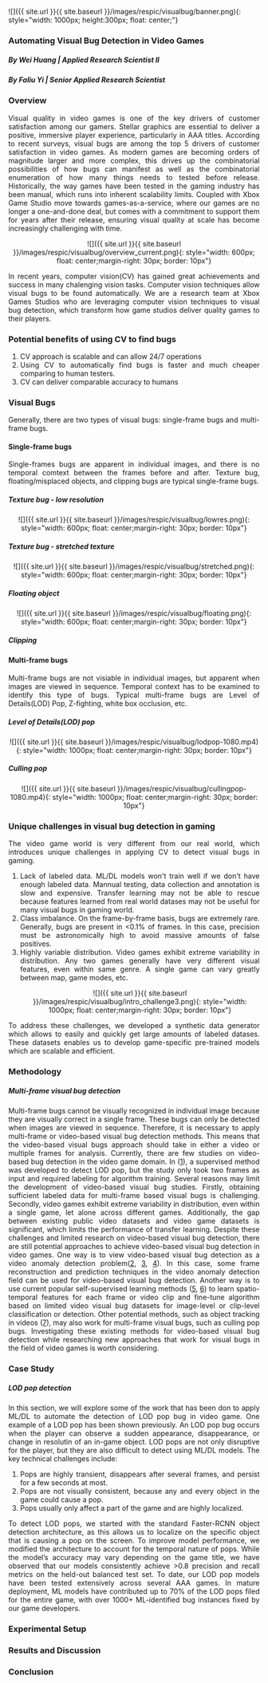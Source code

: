 ![]({{ site.url }}{{ site.baseurl }}/images/respic/visualbug/banner.png){: style="width: 1000px; height:300px; float: center;"}

### Automating Visual Bug Detection in Video Games
##### By Wei Huang | Applied Research Scientist II
##### By Faliu Yi | Senior Applied Research Scientist


### Overview
<div style="text-align: justify">

Visual quality in video games is one of the key drivers of customer satisfaction among our gamers. Stellar graphics are essential to deliver a positive, immersive player experience, particularly in AAA titles. According to recent surveys, visual bugs are among the top 5 drivers of customer satisfaction in video games. As modern games are becoming orders of magnitude larger and more complex, this drives up the combinatorial possibilities of how bugs can manifest as well as the combinatorial enumeration of how many things needs to tested before release. Historically, the way games have been tested in the gaming industry has been manual, which runs into inherent scalability limits. Coupled with Xbox Game Studio move towards games-as-a-service, where our games are no longer a one-and-done deal, but comes with a commitment to support them for years after their release, ensuring visual quality at scale has become increasingly challenging with time. 

<p align="center">
![]({{ site.url }}{{ site.baseurl }}/images/respic/visualbug/overview_current.png){: style="width: 600px; float: center;margin-right: 30px; border: 10px"}
</p>

In recent years, computer vision(CV) has gained great achievements and success in many chalenging vision tasks. Computer vision techniques allow visual bugs to be found automatically. We are a research team at Xbox Games Studios who are leveraging computer vision techniques to visual bug detection, which transform how game studios deliver quality games to their players. 

### Potential benefits of using CV to find bugs

<ol>
<li>
 CV approach is scalable and can allow 24/7 operations
</li>
<li>
 Using CV to automatically find bugs is faster and much cheaper comparing to human testers.
</li>
<li>
 CV can deliver comparable accuracy to humans
</li>
</ol>

### Visual Bugs
Generally, there are two types of visual bugs: single-frame bugs and multi-frame bugs. 

#### Single-frame bugs
Single-frames bugs are apparent in individual images, and there is no temporal comtext between the frames before and after. Texture bug,  floating/misplaced objects, and clipping bugs are typical single-frame bugs. 

##### Texture bug - low resolution

<p align="center">
![]({{ site.url }}{{ site.baseurl }}/images/respic/visualbug/lowres.png){: style="width: 600px; float: center;margin-right: 30px; border: 10px"}
</p>

##### Texture bug - stretched texture

<p align="center">
![]({{ site.url }}{{ site.baseurl }}/images/respic/visualbug/stretched.png){: style="width: 600px; float: center;margin-right: 30px; border: 10px"}
</p>

##### Floating object

<p align="center">
![]({{ site.url }}{{ site.baseurl }}/images/respic/visualbug/floating.png){: style="width: 600px; float: center;margin-right: 30px; border: 10px"}
</p>

##### Clipping

#### Multi-frame bugs

Multi-frame bugs are not visiable in individual images, but apparent when images are viewed in sequence. Temporal context has to be examined to identify this type of bugs. Typical multi-frame bugs are Level of Details(LOD) Pop, Z-fighting, white box occlusion, etc. 

##### Level of Details(LOD) pop

<p align="center">
![]({{ site.url }}{{ site.baseurl }}/images/respic/visualbug/lodpop-1080.mp4){: style="width: 1000px; float: center;margin-right: 30px; border: 10px"}
</p>

##### Culling pop

<p align="center">
![]({{ site.url }}{{ site.baseurl }}/images/respic/visualbug/cullingpop-1080.mp4){: style="width: 1000px; float: center;margin-right: 30px; border: 10px"}
</p>

### Unique challenges in visual bug detection in gaming
<div style="text-align: justify">

The video game world is very different from our real world, which introduces unique challenges in applying CV to detect visual bugs in gaming.

<ol>
<li>
 Lack of labeled data. ML/DL models won't train well if we don't have enough labeled data. Mannual testing, data collection and annotation is slow and expensive. Transfer learning may not be able to rescue because features learned from real world datases may not be useful for many visual bugs in gaming world. 
</li>
<li>
Class imbalance. On the frame-by-frame basis, bugs are extremely rare. Generally, bugs are present in <0.1% of frames. In this case, precision must be astronomically high to avoid massive amounts of false positives. 
</li>
<li>
Highly variable distribution. Video games exhibit extreme variability in distribution. Any two games generally have very different visual features, even within same genre. A single game can vary greatly between map, game modes, etc.

<p align="center">
![]({{ site.url }}{{ site.baseurl }}/images/respic/visualbug/intro_challenge3.png){: style="width: 1000px; float: center;margin-right: 30px; border: 10px"}
</p>

</li>
</ol>

To address these challenges, we developed a synthetic data generator which allows to easily and quickly get large amounts of labeled datases. These datasets enables us to develop game-specific pre-trained models which are scalable and efficient. 

</div>

### Methodology

##### Multi-frame visual bug detection
Multi-frame bugs cannot be visually recognized in individual image because they are visually correct in a single frame. These bugs can only be detected when images are viewed in sequence. Therefore, it is necessary to apply multi-frame or video-based visual bug detection methods. This means that the video-based visual bugs approach should take in either a video or multiple frames for analysis. Currently, there are few studies on video-based bug detection in the video game domain. In ([1](https://arxiv.org/abs/2208.12674v1)), a supervised method was developed to detect LOD pop, but the study only took two frames as input and required labeling for algorithm training. Several reasons may limit the development of video-based visual bug studies. Firstly, obtaining sufficient labeled data for multi-frame based visual bugs is challenging. Secondly, video games exhibit extreme variability in distribution, even within a single game, let alone across different games. Additionally, the gap between existing public video datasets and video game datasets is significant, which limits the performance of transfer learning. Despite these challenges and limited research on video-based visual bug detection, there are still potential approaches to achieve video-based visual bug detection in video games. One way is to view video-based visual bug detection as a video anomaly detection problem([2](https://arxiv.org/abs/1712.09867), [3](https://www.sciencedirect.com/science/article/abs/pii/S0262885620302109 ), [4](https://arxiv.org/abs/2009.14146)). In this case, some frame reconstruction and prediction techniques in the video anomaly detection field can be used for video-based visual bug detection. Another way is to use current popular self-supervised learning methods ([5](https://arxiv.org/pdf/2206.08356.pdf), [6](https://arxiv.org/abs/2207.00419)) to learn spatio-temporal features for each frame or video clip and fine-tune algorithm based on limited video visual bug datasets for image-level or clip-level classification or detection. Other potential methods, such as object tracking in videos ([7](https://arxiv.org/abs/2304.11968)), may also work for multi-frame visual bugs, such as culling pop bugs. Investigating these existing methods for video-based visual bug detection while researching new approaches that work for visual bugs in the field of video games is worth considering. 


### Case Study

##### LOD pop detection
In this section, we will explore some of the work that has been don to apply ML/DL to automate the detection of LOD pop bug in video game. One example of a LOD pop has been shown previously. An LOD pop bug occurs when the player can observe a sudden appearance, disappearance, or change in resolutin of an in-game object. LOD pops are not only disruptive for the player, but they are also difficult to detect using ML/DL models. The key technical challenges include:
<ol>
<li>
 Pops are highly transient, disappears after several frames, and persist for a few seconds at most.
</li>
 <li>
 Pops are not visually consistent, because any and every object in the game could cause a pop.
</li>
 <li>
 Pops usually only affect a part of the game and are highly localized.
</li>
</ol>

To detect LOD pops, we started with the standard Faster-RCNN object detection architecture, as this allows us to localize on the specific object that is causing a pop on the screen. To improve model performance, we modified the architecture to account for the temporal nature of pops. While the model’s accuracy may vary depending on the game title, we have observed that our models consistently achieve >0.8 precision and recall metrics on the held-out balanced test set. To date, our LOD pop models have been tested extensively across several AAA games. In mature deployment, ML models have contributed up to 70% of the LOD pops filed for the entire game, with over 1000+ ML-identified bug instances fixed by our game developers.



### Experimental Setup

### Results and Discussion

### Conclusion

